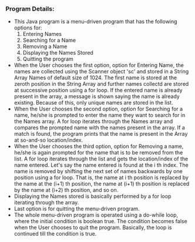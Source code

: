 ### Program Details:

- This Java program is a menu-driven program that has the following options for:
    1. Entering Names
    2. Searching for a Name
    3. Removing a Name
    4. Displaying the Names Stored
    5. Quitting the program
- When the User chooses the first option, option for Entering Name, the names are collected using the Scanner object 'sc' and stored in a String Array Names of default size of 1024. The first name is stored at the zeroth position in the String Array and further names collectd are stored at successive position using a for loop. If the entered name is already present in the array, a message is shown saying the name is already existing. Because of this, only unique names are stored in the list.
- When the User chooses the second option, option for Searching for a name, he/she is prompted to enter the name they want to search for in the Names array. A for loop iterates through the Names array and compares the prompted name with the names present in the array. If a match is found, the program prints that the name is present in the Array at so-and-so location/index.
- When the User chooses the third option, option for Removing a name, he/she is again prompted for the name that is to be removed from the list. A for loop iterates through the list and gets the location/index of the name entered. Let's say the name entered is found at the i th index. The name is removed by shifting the next set of names backwards by one position using a for loop. That is, the name at i th position is replaced by the name at the (i+1) th position, the name at (i+1) th position is replaced by the name at (i+2) th position, and so on.
- Displaying the Names stored is basically performed by a for loop iterating through the array.
- Last option is for quitting the menu-driven program.
- The whole menu-driven program is operated using a do-while loop, where the initial condition is boolean true. The condition becomes false when the User chooses to quit the program. Basically, the loop is continued till the condition is true.  